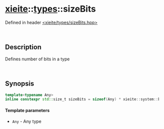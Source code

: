 # [xieite](../xieite.md)\:\:[types](../types.md)\:\:sizeBits
Defined in header [<xieite/types/sizeBits.hpp>](../../include/xieite/types/sizeBits.hpp)

&nbsp;

## Description
Defines number of bits in a type

&nbsp;

## Synopsis
```cpp
template<typename Any>
inline constexpr std::size_t sizeBits = sizeof(Any) * xieite::system::bitsPerByte;
```
#### Template parameters
- `Any` - Any type
